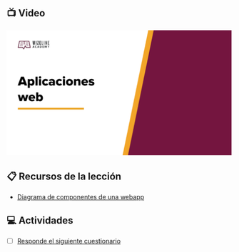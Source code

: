 ## :tv: Video

<div align="center">
  <a target="_blank" href="https://drive.google.com/file/d/1E6oJvYodqzTX46a7KP2H_ZkPDcuWsOPj/view?usp=sharing"><img src="assets/cover%20image%201.2.png?raw=true" alt="Da clic para ver el vídeo"></a>
</div>

## :clipboard: Recursos de la lección

- [Diagrama de componentes de una webapp](https://github.com/wizeline/web-development-bootcamp-course/blob/main/pre-curso/modulo_1/sesion_1.2/assets/Diagrama%20componentes%20de%20una%20webapp.png?raw=true)

## :computer: Actividades

- [ ] [Responde el siguiente cuestionario](https://forms.gle/N3dJiF1QPgAtnR917)
